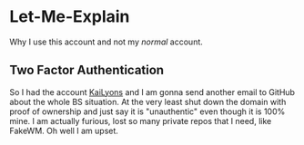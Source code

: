 # Let-Me-Explain
Why I use this account and not my *normal* account.

## Two Factor Authentication 
So I had the account [KaiLyons](https://github.com/KaiLyons) and I am gonna send another email to GitHub about the whole BS situation. At the very least shut down the domain with proof of ownership and just say it is "unauthentic" even though it is 100% mine. I am actually furious, lost so many private repos that I need, like FakeWM. Oh well I am upset.
